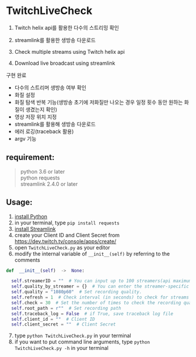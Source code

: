 # TwitchLiveCheck


1. Twitch helix api를 활용한 다수의 스트리밍 확인
2. streamlink를 활용한 생방송 다운로드

1. Check multiple streams using Twitch helix api
2. Download live broadcast using streamlink


구현 완료   
* 다수의 스트리머 생방송 여부 확인
* 화질 설정
* 화질 탐색 반복 기능(생방송 초기에 저화질만 나오는 경우 일정 횟수 동안 원하는 화질이 생겼는지 확인)
* 영상 저장 위치 지정
* streamlink를 활용해 생방송 다운로드
* 에러 로깅(traceback 활용)
* argv 기능


## requirement:
> python 3.6 or later   
> python requests   
> streamlink 2.4.0 or later   



## Usage:
1. [install Python](https://www.python.org/downloads/)
2. in your terminal, type `pip install requests`
3. [install Streamlink](https://github.com/streamlink/streamlink/releases)
4. create your Client ID and Client Secret from <https://dev.twitch.tv/console/apps/create/>
5. open `TwitchLiveCheck.py` as your editor
6. modify the internal variable of `__init__(self)` by referring to the comments
```python
def  __init__(self)  ->  None:

  self.streamerID = ""  # You can input up to 100 streamers(api maximum limit), separated by spaces
  self.quality_by_streamer = {}  # You can enter the streamer-specific quality if necessary. Don't overlap self.streamerID. example: {"username 1":"quality 1", "username 2":"quality 2"}
  self.quality = "1080p60"  # Set recording quality.
  self.refresh = 1  # Check interval (in seconds) to check for streams
  self.check = 30  # Set the number of times to check the recording quality. If there's no recording quality beyond the number of searches, change the quality to best.
  self.root_path = r""  # Set recording path
  self.traceback_log = False  # if True, save traceback log file
  self.client_id = ""  # Client ID
  self.client_secret = ""  # Client Secret
```
7. type `python TwitchLiveCheck.py` in your terminal
8. if you want to put command line arguments, type `python TwitchLiveCheck.py -h` in your terminal
